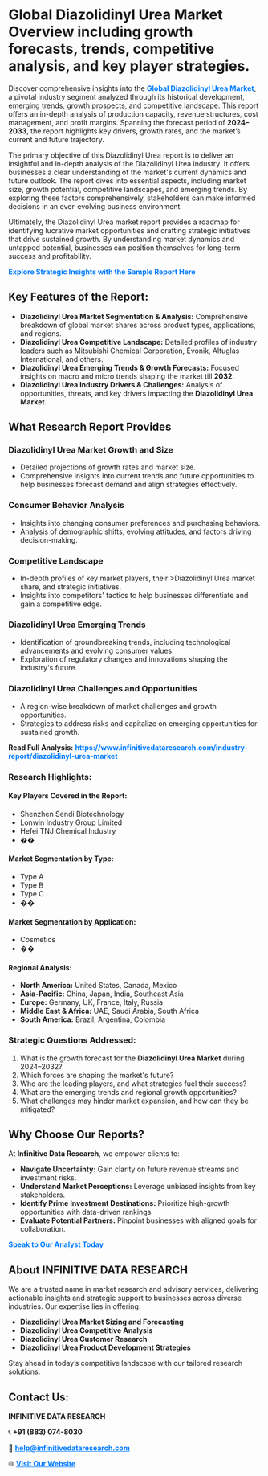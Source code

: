 <h1>Global Diazolidinyl Urea Market Overview including growth forecasts, trends, competitive analysis, and key player strategies.</h1>
<p>
Discover comprehensive insights into the 
<a href="https://www.infinitivedataresearch.com/industry-report/diazolidinyl-urea-market" rel="dofollow" style="color: #007BFF; text-decoration: none;"><strong>Global Diazolidinyl Urea Market</strong></a>, a pivotal industry segment analyzed through its historical development, emerging trends, growth prospects, and competitive landscape. This report offers an in-depth analysis of production capacity, revenue structures, cost management, and profit margins. Spanning the forecast period of <strong>2024–2033</strong>, the report highlights key drivers, growth rates, and the market’s current and future trajectory.
</p>
<p>
The primary objective of this Diazolidinyl Urea report is to deliver an insightful and in-depth analysis of the Diazolidinyl Urea industry. It offers businesses a clear understanding of the market's current dynamics and future outlook. The report dives into essential aspects, including market size, growth potential, competitive landscapes, and emerging trends. By exploring these factors comprehensively, stakeholders can make informed decisions in an ever-evolving business environment.
</p>
<p>
Ultimately, the Diazolidinyl Urea market report provides a roadmap for identifying lucrative market opportunities and crafting strategic initiatives that drive sustained growth. By understanding market dynamics and untapped potential, businesses can position themselves for long-term success and profitability.
</p>
<p>
<a href="https://www.infinitivedataresearch.com/request-sample/reportId=104545" style="color: #007BFF; text-decoration: none;"><strong>Explore Strategic Insights with the Sample Report Here</strong></a>
</p>

<h2>Key Features of the Report:</h2>
<ul>
<li><strong>Diazolidinyl Urea Market Segmentation & Analysis:</strong> Comprehensive breakdown of global market shares across product types, applications, and regions.</li>
<li><strong>Diazolidinyl Urea Competitive Landscape:</strong> Detailed profiles of industry leaders such as Mitsubishi Chemical Corporation, Evonik, Altuglas International, and others.</li>
<li><strong>Diazolidinyl Urea Emerging Trends & Growth Forecasts:</strong> Focused insights on macro and micro trends shaping the market till <strong>2032</strong>.</li>
<li><strong>Diazolidinyl Urea Industry Drivers & Challenges:</strong> Analysis of opportunities, threats, and key drivers impacting the <strong>Diazolidinyl Urea Market</strong>.</li>
</ul>

<h2>What Research Report Provides</h2>
<h3>Diazolidinyl Urea Market Growth and Size</h3>
<ul>
<li>Detailed projections of growth rates and market size.</li>
<li>Comprehensive insights into current trends and future opportunities to help businesses forecast demand and align strategies effectively.</li>
</ul>

<h3>Consumer Behavior Analysis</h3>
<ul>
<li>Insights into changing consumer preferences and purchasing behaviors.</li>
<li>Analysis of demographic shifts, evolving attitudes, and factors driving decision-making.</li>
</ul>

<h3>Competitive Landscape</h3>
<ul>
<li>In-depth profiles of key market players, their >Diazolidinyl Urea market share, and strategic initiatives.</li>
<li>Insights into competitors' tactics to help businesses differentiate and gain a competitive edge.</li>
</ul>

<h3>Diazolidinyl Urea Emerging Trends</h3>
<ul>
<li>Identification of groundbreaking trends, including technological advancements and evolving consumer values.</li>
<li>Exploration of regulatory changes and innovations shaping the industry's future.</li>
</ul>

<h3>Diazolidinyl Urea Challenges and Opportunities</h3>
<ul>
<li>A region-wise breakdown of market challenges and growth opportunities.</li>
<li>Strategies to address risks and capitalize on emerging opportunities for sustained growth.</li>
</ul>
<p><strong>Read Full Analysis:</strong> <a href="https://www.infinitivedataresearch.com/industry-report/diazolidinyl-urea-market" rel="dofollow" style="color: #007BFF; text-decoration: none;"><strong>https://www.infinitivedataresearch.com/industry-report/diazolidinyl-urea-market</strong></a></p>
<h3>Research Highlights:</h3>
<h4>Key Players Covered in the Report:</h4>
<ul><li>Shenzhen Sendi Biotechnology</li><li>Lonwin Industry Group Limited</li><li>Hefei TNJ Chemical Industry</li><li>��</li></ul>
<h4>Market Segmentation by Type:</h4>
<ul><li>Type A</li><li>Type B</li><li>Type C</li><li>��</li></ul>
<h4>Market Segmentation by Application:</h4>
<ul><li>Cosmetics</li><li>��</li></ul>

<h4>Regional Analysis:</h4>
<ul>
<li><strong>North America:</strong> United States, Canada, Mexico</li>
<li><strong>Asia-Pacific:</strong> China, Japan, India, Southeast Asia</li>
<li><strong>Europe:</strong> Germany, UK, France, Italy, Russia</li>
<li><strong>Middle East & Africa:</strong> UAE, Saudi Arabia, South Africa</li>
<li><strong>South America:</strong> Brazil, Argentina, Colombia</li>
</ul>

<h3>Strategic Questions Addressed:</h3>
<ol>
<li>What is the growth forecast for the <strong>Diazolidinyl Urea Market</strong> during 2024–2032?</li>
<li>Which forces are shaping the market's future?</li>
<li>Who are the leading players, and what strategies fuel their success?</li>
<li>What are the emerging trends and regional growth opportunities?</li>
<li>What challenges may hinder market expansion, and how can they be mitigated?</li>
</ol>

<h2>Why Choose Our Reports?</h2>
<p>At <strong>Infinitive Data Research</strong>, we empower clients to:</p>
<ul>
<li><strong>Navigate Uncertainty:</strong> Gain clarity on future revenue streams and investment risks.</li>
<li><strong>Understand Market Perceptions:</strong> Leverage unbiased insights from key stakeholders.</li>
<li><strong>Identify Prime Investment Destinations:</strong> Prioritize high-growth opportunities with data-driven rankings.</li>
<li><strong>Evaluate Potential Partners:</strong> Pinpoint businesses with aligned goals for collaboration.</li>
</ul>
<p><a href="https://www.infinitivedataresearch.com/industry-report/diazolidinyl-urea-market" rel="dofollow" style="color: #007BFF; text-decoration: none;"><strong>Speak to Our Analyst Today</strong></a></p>

<h2>About INFINITIVE DATA RESEARCH</h2>
<p>We are a trusted name in market research and advisory services, delivering actionable insights and strategic support to businesses across diverse industries. Our expertise lies in offering:</p>
<ul>
<li><strong>Diazolidinyl Urea Market Sizing and Forecasting</strong></li>
<li><strong>Diazolidinyl Urea Competitive Analysis</strong></li>
<li><strong>Diazolidinyl Urea Customer Research</strong></li>
<li><strong>Diazolidinyl Urea Product Development Strategies</strong></li>
</ul>
<p>Stay ahead in today’s competitive landscape with our tailored research solutions.</p>

<h2>Contact Us:</h2>
<p><strong>INFINITIVE DATA RESEARCH</strong></p>
<p>📞 <strong>+91 (883) 074-8030</strong></p>
<p>📧 <strong><a href="mailto:help@infinitivedataresearch.com" style="color: #007BFF;">help@infinitivedataresearch.com</a></strong></p>
<p>🌐 <strong><a href="https://www.infinitivedataresearch.com" rel="dofollow" style="color: #007BFF;">Visit Our Website</a></strong></p>